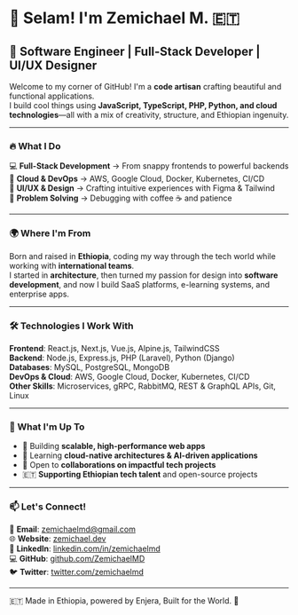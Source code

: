 # 👋 Selam! I'm Zemichael M. 🇪🇹  

## 🚀 Software Engineer | Full-Stack Developer | UI/UX Designer  

Welcome to my corner of GitHub! I'm a **code artisan** crafting beautiful and functional applications.  
I build cool things using **JavaScript, TypeScript, PHP, Python, and cloud technologies**—all with a mix of creativity, structure, and Ethiopian ingenuity.  

---

### 🔥 What I Do  
💻 **Full-Stack Development** → From snappy frontends to powerful backends  
🚀 **Cloud & DevOps** → AWS, Google Cloud, Docker, Kubernetes, CI/CD  
🎨 **UI/UX & Design** → Crafting intuitive experiences with Figma & Tailwind  
🔬 **Problem Solving** → Debugging with coffee ☕ and patience  

---

### 🌍 Where I'm From  
Born and raised in **Ethiopia**, coding my way through the tech world while working with **international teams**.   
I started in **architecture**, then turned my passion for design into **software development**, and now I build SaaS platforms, e-learning systems, and enterprise apps.  

---

### 🛠️ Technologies I Work With  
**Frontend**: React.js, Next.js, Vue.js, Alpine.js, TailwindCSS  
**Backend**: Node.js, Express.js, PHP (Laravel), Python (Django)  
**Databases**: MySQL, PostgreSQL, MongoDB  
**DevOps & Cloud**: AWS, Google Cloud, Docker, Kubernetes, CI/CD  
**Other Skills**: Microservices, gRPC, RabbitMQ, REST & GraphQL APIs, Git, Linux  

---

### 🎯 What I'm Up To  
- 🚀 Building **scalable, high-performance web apps**  
- 🌱 Learning **cloud-native architectures & AI-driven applications**  
- 🤝 Open to **collaborations on impactful tech projects**  
- 🇪🇹 **Supporting Ethiopian tech talent** and open-source projects  

---

### 📫 Let's Connect!  
📧 **Email**: [zemichaelmd@gmail.com](mailto:zemichaelmd@gmail.com)  
🌐 **Website**: [zemichael.dev](http://zemichael.dev)  
💼 **LinkedIn**: [linkedin.com/in/zemichaelmd](https://www.linkedin.com/in/zemichaelmd/)  
💻 **GitHub**: [github.com/ZemichaelMD](https://github.com/ZemichaelMD)  
🐦 **Twitter**: [twitter.com/zemichaelmd](https://www.twitter.com/zemichaelmd)  

---

🇪🇹 Made in Ethiopia, powered by Enjera, Built for the World. 🚀  
